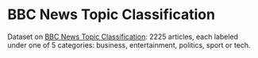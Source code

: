 # BBC News Topic Classification

Dataset on [BBC News Topic Classification](https://www.kaggle.com/yufengdev/bbc-text-categorization/data): 2225 articles, each labeled under one of 5 categories: business, entertainment, politics, sport or tech.